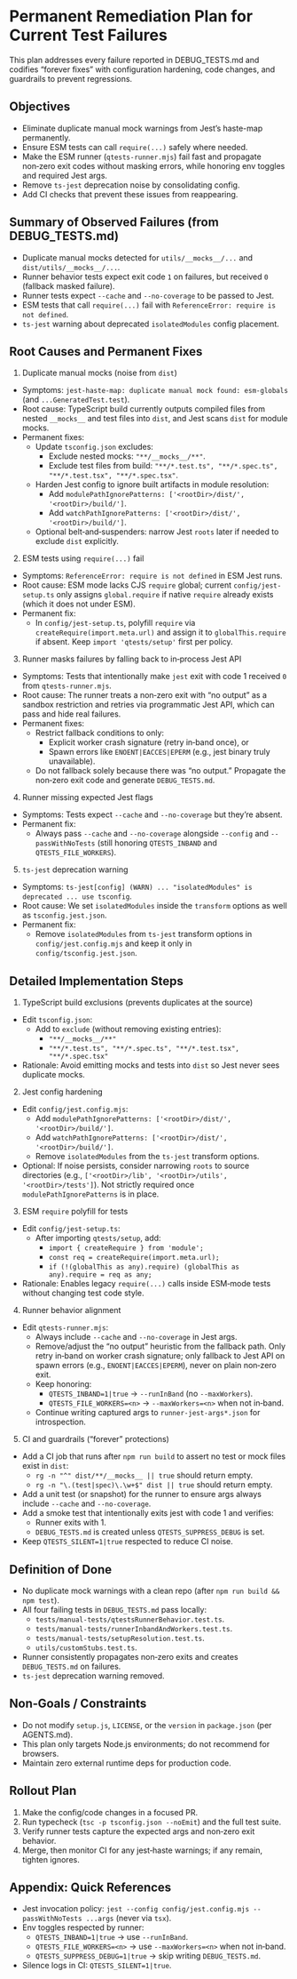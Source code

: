 # Permanent Remediation Plan for Current Test Failures

This plan addresses every failure reported in DEBUG_TESTS.md and codifies “forever fixes” with configuration hardening, code changes, and guardrails to prevent regressions.

## Objectives

- Eliminate duplicate manual mock warnings from Jest’s haste-map permanently.
- Ensure ESM tests can call `require(...)` safely where needed.
- Make the ESM runner (`qtests-runner.mjs`) fail fast and propagate non‑zero exit codes without masking errors, while honoring env toggles and required Jest args.
- Remove `ts-jest` deprecation noise by consolidating config.
- Add CI checks that prevent these issues from reappearing.

## Summary of Observed Failures (from DEBUG_TESTS.md)

- Duplicate manual mocks detected for `utils/__mocks__/...` and `dist/utils/__mocks__/...`.
- Runner behavior tests expect exit code `1` on failures, but received `0` (fallback masked failure).
- Runner tests expect `--cache` and `--no-coverage` to be passed to Jest.
- ESM tests that call `require(...)` fail with `ReferenceError: require is not defined`.
- `ts-jest` warning about deprecated `isolatedModules` config placement.

## Root Causes and Permanent Fixes

1) Duplicate manual mocks (noise from `dist`)
- Symptoms: `jest-haste-map: duplicate manual mock found: esm-globals` (and `...GeneratedTest.test`).
- Root cause: TypeScript build currently outputs compiled files from nested `__mocks__` and test files into `dist`, and Jest scans `dist` for module mocks.
- Permanent fixes:
  - Update `tsconfig.json` excludes:
    - Exclude nested mocks: `"**/__mocks__/**"`.
    - Exclude test files from build: `"**/*.test.ts", "**/*.spec.ts", "**/*.test.tsx", "**/*.spec.tsx"`.
  - Harden Jest config to ignore built artifacts in module resolution:
    - Add `modulePathIgnorePatterns: ['<rootDir>/dist/', '<rootDir>/build/']`.
    - Add `watchPathIgnorePatterns: ['<rootDir>/dist/', '<rootDir>/build/']`.
  - Optional belt‑and‑suspenders: narrow Jest `roots` later if needed to exclude `dist` explicitly.

2) ESM tests using `require(...)` fail
- Symptoms: `ReferenceError: require is not defined` in ESM Jest runs.
- Root cause: ESM mode lacks CJS `require` global; current `config/jest-setup.ts` only assigns `global.require` if native `require` already exists (which it does not under ESM).
- Permanent fix:
  - In `config/jest-setup.ts`, polyfill `require` via `createRequire(import.meta.url)` and assign it to `globalThis.require` if absent. Keep `import 'qtests/setup'` first per policy.

3) Runner masks failures by falling back to in‑process Jest API
- Symptoms: Tests that intentionally make `jest` exit with code 1 received `0` from `qtests-runner.mjs`.
- Root cause: The runner treats a non‑zero exit with “no output” as a sandbox restriction and retries via programmatic Jest API, which can pass and hide real failures.
- Permanent fixes:
  - Restrict fallback conditions to only:
    - Explicit worker crash signature (retry in‑band once), or
    - Spawn errors like `ENOENT|EACCES|EPERM` (e.g., jest binary truly unavailable).
  - Do not fallback solely because there was “no output.” Propagate the non‑zero exit code and generate `DEBUG_TESTS.md`.

4) Runner missing expected Jest flags
- Symptoms: Tests expect `--cache` and `--no-coverage` but they’re absent.
- Permanent fix:
  - Always pass `--cache` and `--no-coverage` alongside `--config` and `--passWithNoTests` (still honoring `QTESTS_INBAND` and `QTESTS_FILE_WORKERS`).

5) `ts-jest` deprecation warning
- Symptoms: `ts-jest[config] (WARN) ... "isolatedModules" is deprecated ... use tsconfig`.
- Root cause: We set `isolatedModules` inside the `transform` options as well as `tsconfig.jest.json`.
- Permanent fix:
  - Remove `isolatedModules` from `ts-jest` transform options in `config/jest.config.mjs` and keep it only in `config/tsconfig.jest.json`.

## Detailed Implementation Steps

1) TypeScript build exclusions (prevents duplicates at the source)
- Edit `tsconfig.json`:
  - Add to `exclude` (without removing existing entries):
    - `"**/__mocks__/**"`
    - `"**/*.test.ts", "**/*.spec.ts", "**/*.test.tsx", "**/*.spec.tsx"`
- Rationale: Avoid emitting mocks and tests into `dist` so Jest never sees duplicate mocks.

2) Jest config hardening
- Edit `config/jest.config.mjs`:
  - Add `modulePathIgnorePatterns: ['<rootDir>/dist/', '<rootDir>/build/']`.
  - Add `watchPathIgnorePatterns: ['<rootDir>/dist/', '<rootDir>/build/']`.
  - Remove `isolatedModules` from the `ts-jest` transform options.
- Optional: If noise persists, consider narrowing `roots` to source directories (e.g., `['<rootDir>/lib', '<rootDir>/utils', '<rootDir>/tests']`). Not strictly required once `modulePathIgnorePatterns` is in place.

3) ESM `require` polyfill for tests
- Edit `config/jest-setup.ts`:
  - After importing `qtests/setup`, add:
    - `import { createRequire } from 'module';`
    - `const req = createRequire(import.meta.url);`
    - `if (!(globalThis as any).require) (globalThis as any).require = req as any;`
- Rationale: Enables legacy `require(...)` calls inside ESM‑mode tests without changing test code style.

4) Runner behavior alignment
- Edit `qtests-runner.mjs`:
  - Always include `--cache` and `--no-coverage` in Jest args.
  - Remove/adjust the “no output” heuristic from the fallback path. Only retry in‑band on worker crash signature; only fallback to Jest API on spawn errors (e.g., `ENOENT|EACCES|EPERM`), never on plain non‑zero exit.
  - Keep honoring:
    - `QTESTS_INBAND=1|true` → `--runInBand` (no `--maxWorkers`).
    - `QTESTS_FILE_WORKERS=<n>` → `--maxWorkers=<n>` when not in‑band.
  - Continue writing captured args to `runner-jest-args*.json` for introspection.

5) CI and guardrails (“forever” protections)
- Add a CI job that runs after `npm run build` to assert no test or mock files exist in `dist`:
  - `rg -n "^" dist/**/__mocks__ || true` should return empty.
  - `rg -n "\.(test|spec)\.\w+$" dist || true` should return empty.
- Add a unit test (or snapshot) for the runner to ensure args always include `--cache` and `--no-coverage`.
- Add a smoke test that intentionally exits jest with code 1 and verifies:
  - Runner exits with 1.
  - `DEBUG_TESTS.md` is created unless `QTESTS_SUPPRESS_DEBUG` is set.
- Keep `QTESTS_SILENT=1|true` respected to reduce CI noise.

## Definition of Done

- No duplicate mock warnings with a clean repo (after `npm run build && npm test`).
- All four failing tests in `DEBUG_TESTS.md` pass locally:
  - `tests/manual-tests/qtestsRunnerBehavior.test.ts`.
  - `tests/manual-tests/runnerInbandAndWorkers.test.ts`.
  - `tests/manual-tests/setupResolution.test.ts`.
  - `utils/customStubs.test.ts`.
- Runner consistently propagates non‑zero exits and creates `DEBUG_TESTS.md` on failures.
- `ts-jest` deprecation warning removed.

## Non‑Goals / Constraints

- Do not modify `setup.js`, `LICENSE`, or the `version` in `package.json` (per AGENTS.md).
- This plan only targets Node.js environments; do not recommend for browsers.
- Maintain zero external runtime deps for production code.

## Rollout Plan

1) Make the config/code changes in a focused PR.
2) Run typecheck (`tsc -p tsconfig.json --noEmit`) and the full test suite.
3) Verify runner tests capture the expected args and non‑zero exit behavior.
4) Merge, then monitor CI for any jest‑haste warnings; if any remain, tighten ignores.

## Appendix: Quick References

- Jest invocation policy: `jest --config config/jest.config.mjs --passWithNoTests ...args` (never via `tsx`).
- Env toggles respected by runner:
  - `QTESTS_INBAND=1|true` → use `--runInBand`.
  - `QTESTS_FILE_WORKERS=<n>` → use `--maxWorkers=<n>` when not in‑band.
  - `QTESTS_SUPPRESS_DEBUG=1|true` → skip writing `DEBUG_TESTS.md`.
- Silence logs in CI: `QTESTS_SILENT=1|true`.

